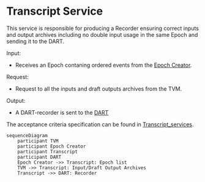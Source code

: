 # Transcript Service

This service is responsible for producing a Recorder ensuring correct inputs and output archives including no double input usage in the same Epoch and sending it to the DART.

Input:
  - Receives an Epoch contaning ordered events from the [Epoch Creator](/documents/architecture/EpochCreator.md).

Request:
  - Request to all the inputs and draft outputs archives from the TVM.

Output:
  - A DART-recorder is sent to the [DART](/documents/architecture/DART.md)

The acceptance criteria specification can be found in [Transcript_services](/bdd/tagion/testbench/services/ContractInterface_service.md).

```mermaid
sequenceDiagram
    participant TVM 
    participant Epoch Creator 
    participant Transcript
    participant DART 
    Epoch Creator ->> Transcript: Epoch list  
    TVM ->> Transcript: Input/Draft Output Archives
    Transcript ->> DART: Recorder
```


